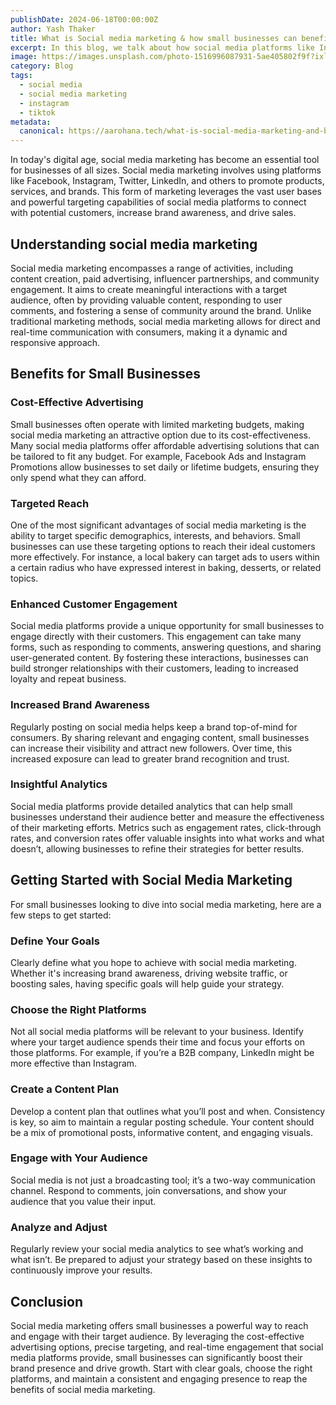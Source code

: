 ```yaml
---
publishDate: 2024-06-18T00:00:00Z
author: Yash Thaker
title: What is Social media marketing & how small businesses can benefit from it?
excerpt: In this blog, we talk about how social media platforms like Instagram, Tiktok can benefit small businesses. 
image: https://images.unsplash.com/photo-1516996087931-5ae405802f9f?ixlib=rb-4.0.3&ixid=M3wxMjA3fDB8MHxwaG90by1wYWdlfHx8fGVufDB8fHx8fA%3D%3D&auto=format&fit=crop&w=2070&q=80
category: Blog
tags:
  - social media
  - social media marketing
  - instagram
  - tiktok
metadata:
  canonical: https://aarohana.tech/what-is-social-media-marketing-and-benefits-for-small-businesses
---
```


In today's digital age, social media marketing has become an essential tool for businesses of all sizes. Social media marketing involves using platforms like Facebook, Instagram, Twitter, LinkedIn, and others to promote products, services, and brands. This form of marketing leverages the vast user bases and powerful targeting capabilities of social media platforms to connect with potential customers, increase brand awareness, and drive sales.

## Understanding social media marketing

Social media marketing encompasses a range of activities, including content creation, paid advertising, influencer partnerships, and community engagement. It aims to create meaningful interactions with a target audience, often by providing valuable content, responding to user comments, and fostering a sense of community around the brand. Unlike traditional marketing methods, social media marketing allows for direct and real-time communication with consumers, making it a dynamic and responsive approach.

## Benefits for Small Businesses

### Cost-Effective Advertising

Small businesses often operate with limited marketing budgets, making social media marketing an attractive option due to its cost-effectiveness. Many social media platforms offer affordable advertising solutions that can be tailored to fit any budget. For example, Facebook Ads and Instagram Promotions allow businesses to set daily or lifetime budgets, ensuring they only spend what they can afford.

### Targeted Reach

One of the most significant advantages of social media marketing is the ability to target specific demographics, interests, and behaviors. Small businesses can use these targeting options to reach their ideal customers more effectively. For instance, a local bakery can target ads to users within a certain radius who have expressed interest in baking, desserts, or related topics.

### Enhanced Customer Engagement

Social media platforms provide a unique opportunity for small businesses to engage directly with their customers. This engagement can take many forms, such as responding to comments, answering questions, and sharing user-generated content. By fostering these interactions, businesses can build stronger relationships with their customers, leading to increased loyalty and repeat business.

### Increased Brand Awareness

Regularly posting on social media helps keep a brand top-of-mind for consumers. By sharing relevant and engaging content, small businesses can increase their visibility and attract new followers. Over time, this increased exposure can lead to greater brand recognition and trust.

### Insightful Analytics

Social media platforms provide detailed analytics that can help small businesses understand their audience better and measure the effectiveness of their marketing efforts. Metrics such as engagement rates, click-through rates, and conversion rates offer valuable insights into what works and what doesn’t, allowing businesses to refine their strategies for better results.

## Getting Started with Social Media Marketing

For small businesses looking to dive into social media marketing, here are a few steps to get started:

### Define Your Goals

Clearly define what you hope to achieve with social media marketing. Whether it's increasing brand awareness, driving website traffic, or boosting sales, having specific goals will help guide your strategy.

### Choose the Right Platforms

Not all social media platforms will be relevant to your business. Identify where your target audience spends their time and focus your efforts on those platforms. For example, if you’re a B2B company, LinkedIn might be more effective than Instagram.

### Create a Content Plan

Develop a content plan that outlines what you’ll post and when. Consistency is key, so aim to maintain a regular posting schedule. Your content should be a mix of promotional posts, informative content, and engaging visuals.

### Engage with Your Audience

Social media is not just a broadcasting tool; it’s a two-way communication channel. Respond to comments, join conversations, and show your audience that you value their input.

### Analyze and Adjust

Regularly review your social media analytics to see what’s working and what isn’t. Be prepared to adjust your strategy based on these insights to continuously improve your results.

## Conclusion

Social media marketing offers small businesses a powerful way to reach and engage with their target audience. By leveraging the cost-effective advertising options, precise targeting, and real-time engagement that social media platforms provide, small businesses can significantly boost their brand presence and drive growth. Start with clear goals, choose the right platforms, and maintain a consistent and engaging presence to reap the benefits of social media marketing.
